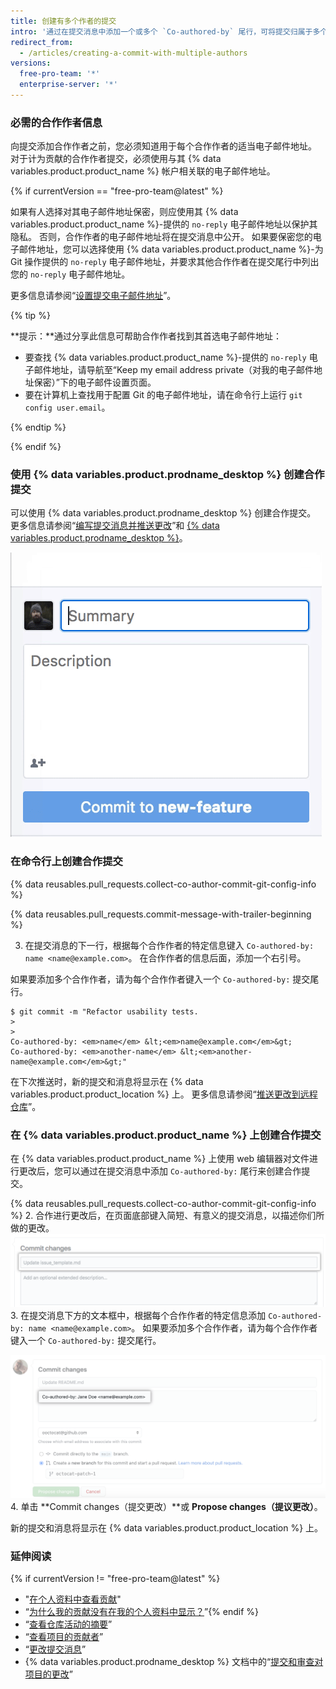 ```yaml
---
title: 创建有多个作者的提交
intro: '通过在提交消息中添加一个或多个 `Co-authored-by` 尾行，可将提交归属于多个作者。 合作提交在 {% data variables.product.product_name %}{% if currentVersion != "free-pro-team@latest" %} 上可见，并且可包含在个人资料贡献图和仓库统计信息中{% endif %}。'
redirect_from:
  - /articles/creating-a-commit-with-multiple-authors
versions:
  free-pro-team: '*'
  enterprise-server: '*'
---
```


### 必需的合作作者信息

向提交添加合作作者之前，您必须知道用于每个合作作者的适当电子邮件地址。 对于计为贡献的合作作者提交，必须使用与其 {% data variables.product.product_name %} 帐户相关联的电子邮件地址。

{% if currentVersion == "free-pro-team@latest" %}

如果有人选择对其电子邮件地址保密，则应使用其 {% data variables.product.product_name %}-提供的 `no-reply` 电子邮件地址以保护其隐私。 否则，合作作者的电子邮件地址将在提交消息中公开。 如果要保密您的电子邮件地址，您可以选择使用 {% data variables.product.product_name %}-为 Git 操作提供的 `no-reply` 电子邮件地址，并要求其他合作作者在提交尾行中列出您的 `no-reply` 电子邮件地址。

更多信息请参阅“[设置提交电子邮件地址](/articles/setting-your-commit-email-address)”。

  {% tip %}

  **提示：**通过分享此信息可帮助合作作者找到其首选电子邮件地址：
  - 要查找 {% data variables.product.product_name %}-提供的 `no-reply` 电子邮件地址，请导航至“Keep my email address private（对我的电子邮件地址保密）”下的电子邮件设置页面。
  - 要在计算机上查找用于配置 Git 的电子邮件地址，请在命令行上运行 `git config user.email`。

  {% endtip %}

{% endif %}

### 使用 {% data variables.product.prodname_desktop %} 创建合作提交

可以使用 {% data variables.product.prodname_desktop %} 创建合作提交。 更多信息请参阅“[编写提交消息并推送更改](/desktop/contributing-to-projects/committing-and-reviewing-changes-to-your-project#3-write-a-commit-message-and-push-your-changes)”和 [{% data variables.product.prodname_desktop %}](https://desktop.github.com)。

![添加合作作者到提交消息](/assets/images/help/desktop/co-authors-demo-hq.gif)

### 在命令行上创建合作提交

{% data reusables.pull_requests.collect-co-author-commit-git-config-info %}

{% data reusables.pull_requests.commit-message-with-trailer-beginning %}

3. 在提交消息的下一行，根据每个合作作者的特定信息键入 `Co-authored-by: name <name@example.com>`。 在合作作者的信息后面，添加一个右引号。

  如果要添加多个合作作者，请为每个合作作者键入一个 `Co-authored-by:` 提交尾行。
  ```shell
  $ git commit -m "Refactor usability tests.
  >
  >
  Co-authored-by: <em>name</em> &lt;<em>name@example.com</em>&gt;
  Co-authored-by: <em>another-name</em> &lt;<em>another-name@example.com</em>&gt;"
  ```

在下次推送时，新的提交和消息将显示在 {% data variables.product.product_location %} 上。 更多信息请参阅“[推送更改到远程仓库](/articles/pushing-commits-to-a-remote-repository/)”。

### 在 {% data variables.product.product_name %} 上创建合作提交

在 {% data variables.product.product_name %} 上使用 web 编辑器对文件进行更改后，您可以通过在提交消息中添加 `Co-authored-by:` 尾行来创建合作提交。

{% data reusables.pull_requests.collect-co-author-commit-git-config-info %}
2. 合作进行更改后，在页面底部键入简短、有意义的提交消息，以描述你们所做的更改。 ![有关更改的提交消息](/assets/images/help/repository/write-commit-message-quick-pull.png)
3. 在提交消息下方的文本框中，根据每个合作作者的特定信息添加 `Co-authored-by: name <name@example.com>`。 如果要添加多个合作作者，请为每个合作作者键入一个 `Co-authored-by:` 提交尾行。

  ![第二个提交消息文本框中的提交消息合作作者尾行示例](/assets/images/help/repository/write-commit-message-co-author-trailer.png)
4. 单击 **Commit changes（提交更改）**或 **Propose changes（提议更改）**。

新的提交和消息将显示在 {% data variables.product.product_location %} 上。

### 延伸阅读
{% if currentVersion != "free-pro-team@latest" %}
- "[在个人资料中查看贡献](/articles/viewing-contributions-on-your-profile)"
- “[为什么我的贡献没有在我的个人资料中显示？](/articles/why-are-my-contributions-not-showing-up-on-my-profile)”{% endif %}
- “[查看仓库活动的摘要](/articles/viewing-a-summary-of-repository-activity)”
- “[查看项目的贡献者](/articles/viewing-a-projects-contributors)”
- “[更改提交消息](/articles/changing-a-commit-message)”
- {% data variables.product.prodname_desktop %} 文档中的“[提交和审查对项目的更改](/desktop/contributing-to-projects/committing-and-reviewing-changes-to-your-project#3-write-a-commit-message-and-push-your-changes)”
